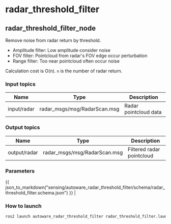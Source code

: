 # radar_threshold_filter

## radar_threshold_filter_node

Remove noise from radar return by threshold.

- Amplitude filter: Low amplitude consider noise
- FOV filter: Pointcloud from radar's FOV edge occur perturbation
- Range filter: Too near pointcloud often occur noise

Calculation cost is O(n). `n` is the number of radar return.

### Input topics

| Name        | Type                         | Description           |
| ----------- | ---------------------------- | --------------------- |
| input/radar | radar_msgs/msg/RadarScan.msg | Radar pointcloud data |

### Output topics

| Name         | Type                         | Description               |
| ------------ | ---------------------------- | ------------------------- |
| output/radar | radar_msgs/msg/RadarScan.msg | Filtered radar pointcloud |

### Parameters

{{ json_to_markdown("sensing/autoware_radar_threshold_filter/schema/radar_threshold_filter.schema.json") }} |

### How to launch

```sh
ros2 launch autoware_radar_threshold_filter radar_threshold_filter.launch.xml
```
